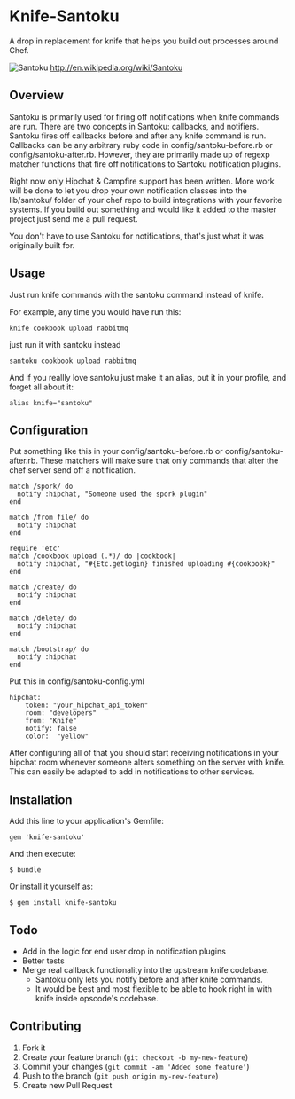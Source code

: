 # Knife-Santoku 
A drop in replacement for knife that helps you build out processes around Chef.

![Santoku](http://upload.wikimedia.org/wikipedia/commons/a/aa/Kitchen-knife-santoku-form.jpg)
http://en.wikipedia.org/wiki/Santoku

## Overview

Santoku is primarily used for firing off notifications when knife commands are run. There are two concepts in Santoku: callbacks, and notifiers. Santoku fires off callbacks before and after any knife command is run. Callbacks can be any arbitrary ruby code in config/santoku-before.rb or config/santoku-after.rb. However, they are primarily made up of regexp matcher functions that fire off notifications to Santoku notification plugins. 

Right now only Hipchat & Campfire support has been written. More work will be done to let you drop your own notification classes into the  lib/santoku/ folder of your chef repo to build integrations with your favorite systems. If you build out something and would like it added to the master project just send me a pull request.

You don't have to use Santoku for notifications, that's just what it was originally built for.

## Usage

Just run knife commands with the santoku command instead of knife. 

For example, any time you would have run this:

	knife cookbook upload rabbitmq

just run it with santoku instead

	santoku cookbook upload rabbitmq
	
And if you reallly love santoku just make it an alias, put it in your profile, and forget all about it:

	alias knife="santoku"

## Configuration

Put something like this in your config/santoku-before.rb or config/santoku-after.rb. These matchers will make sure that only commands that alter the chef server send off a notification.

	match /spork/ do
	  notify :hipchat, "Someone used the spork plugin"
	end

	match /from file/ do
	  notify :hipchat
	end

	require 'etc'
	match /cookbook upload (.*)/ do |cookbook|
	  notify :hipchat, "#{Etc.getlogin} finished uploading #{cookbook}"
	end

	match /create/ do
	  notify :hipchat
	end

	match /delete/ do
	  notify :hipchat
	end

	match /bootstrap/ do 
	  notify :hipchat
	end
	
Put this in config/santoku-config.yml

	hipchat:
	    token: "your_hipchat_api_token"
	    room: "developers"
	    from: "Knife"
	    notify: false
	    color:  "yellow"

After configuring all of that you should start receiving notifications in your hipchat room whenever someone alters something on the server with knife. This can easily be adapted to add in notifications to other services.

## Installation

Add this line to your application's Gemfile:

    gem 'knife-santoku'

And then execute:

    $ bundle

Or install it yourself as:

    $ gem install knife-santoku

## Todo
* Add in the logic for end user drop in notification plugins
* Better tests
* Merge real callback functionality into the upstream knife codebase.
  * Santoku only lets you notify before and after knife commands. 
  * It would be best and most flexible to be able to hook right in with knife inside opscode's codebase.

## Contributing

1. Fork it
2. Create your feature branch (`git checkout -b my-new-feature`)
3. Commit your changes (`git commit -am 'Added some feature'`)
4. Push to the branch (`git push origin my-new-feature`)
5. Create new Pull Request
